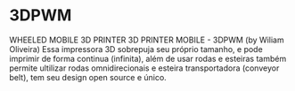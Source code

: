 # 3DPWM
WHEELED MOBILE 3D PRINTER
3D PRINTER MOBILE - 3DPWM (by Wiliam Oliveira)
Essa impressora 3D sobrepuja seu próprio tamanho, e pode imprimir de forma continua (infinita), além de usar rodas e esteiras também permite ultilizar rodas omnidirecionais e esteira transportadora (conveyor belt), tem seu design open source e único.
